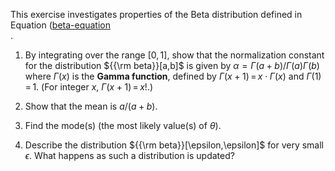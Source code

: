 

This exercise investigates properties of
the Beta distribution defined in
Equation (<a class="equationRef" id="equationref" title="" href="#">beta-equation</a><br>.

1.  By integrating over the range $[0,1]$, show that the normalization
    constant for the distribution ${{\rm beta}}[a,b]$ is given by
    $\alpha = \Gamma(a+b)/\Gamma(a)\Gamma(b)$ where $\Gamma(x)$ is the <b>Gamma function</b>,
    defined by $\Gamma(x+1){{\,=\,}}x\cdot\Gamma(x)$ and
    $\Gamma(1){{\,=\,}}1$. (For integer $x$,
    $\Gamma(x+1){{\,=\,}}x!$.)<br>

2.  Show that the mean is $a/(a+b)$.<br>

3.  Find the mode(s) (the most likely value(s) of $\theta$).<br>

4.  Describe the distribution ${{\rm beta}}[\epsilon,\epsilon]$ for very
    small $\epsilon$. What happens as such a distribution is updated?
